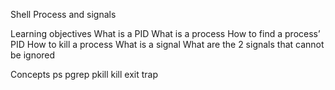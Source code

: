 Shell Process and signals

Learning objectives
What is a PID
What is a process
How to find a process’ PID
How to kill a process
What is a signal
What are the 2 signals that cannot be ignored

Concepts
ps
pgrep
pkill
kill
exit
trap
